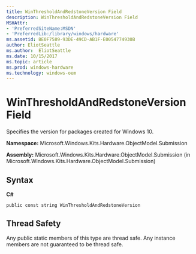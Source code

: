 ```yaml
---
title: WinThresholdAndRedstoneVersion Field
description: WinThresholdAndRedstoneVersion Field
MSHAttr:
- 'PreferredSiteName:MSDN'
- 'PreferredLib:/library/windows/hardware'
ms.assetid: BE0F7589-93DE-49CD-AB1F-E0054774930B
author: EliotSeattle
ms.author:  EliotSeattle
ms.date: 10/15/2017
ms.topic: article
ms.prod: windows-hardware
ms.technology: windows-oem
---
```


# WinThresholdAndRedstoneVersion Field


Specifies the version for packages created for Windows 10.

**Namespace:** Microsoft.Windows.Kits.Hardware.ObjectModel.Submission

**Assembly:** Microsoft.Windows.Kits.Hardware.ObjectModel.Submission (in Microsoft.Windows.Kits.Hardware.ObjectModel.Submission)

## <span id="Syntax"></span><span id="syntax"></span><span id="SYNTAX"></span>Syntax


**C#**

`public const string WinThresholdAndRedstoneVersion`

## <span id="Thread_Safety"></span><span id="thread_safety"></span><span id="THREAD_SAFETY"></span>Thread Safety


Any public static members of this type are thread safe. Any instance members are not guaranteed to be thread safe.

 

 






